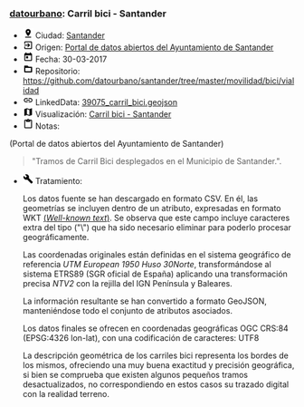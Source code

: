 ### [datourbano](https://github.com/datourbano): Carril bici - Santander

* ![](https://raw.githubusercontent.com/datourbano/simbologia/master/_/ubicacion_18.png) Ciudad: [Santander](https://datourbano.github.io/santander)
* ![](https://raw.githubusercontent.com/datourbano/simbologia/master/_/origen_18.png) Origen: [Portal de datos abiertos del Ayuntamiento de Santander](http://datos.santander.es/dataset/?id=carril-bici)
* ![](https://raw.githubusercontent.com/datourbano/simbologia/master/_/calendario_18.png) Fecha: 30-03-2017
* ![](https://raw.githubusercontent.com/datourbano/simbologia/master/_/carpeta_18.png) Repositorio: https://github.com/datourbano/santander/tree/master/movilidad/bici/vialidad
* ![](https://raw.githubusercontent.com/datourbano/simbologia/master/_/enlace_18.png) LinkedData: [39075_carril_bici.geojson](https://raw.githubusercontent.com/datourbano/santander/master/movilidad/bici/vialidad/39075_carril_bici.geojson)
* ![](https://raw.githubusercontent.com/datourbano/simbologia/master/_/mapa_18.png) Visualización: [Carril bici - Santander](https://datourbano.github.io/santander/movilidad/bici/vialidad/39075_carril_bici)
* ![](https://raw.githubusercontent.com/datourbano/simbologia/master/_/notas_18.png) Notas:

 (Portal de datos abiertos del Ayuntamiento de Santander)

  > "Tramos de Carril Bici desplegados en el Municipio de Santander.".
* ![](https://raw.githubusercontent.com/datourbano/simbologia/master/_/herramienta_18.png) Tratamiento:

  Los datos fuente se han descargado en formato CSV. En él, las geometrías se incluyen dentro de un atributo, expresadas en formato WKT [(*Well-known text*)](https://es.wikipedia.org/wiki/Well_Known_Text). Se observa que este campo incluye caracteres extra del tipo ("\\") que ha sido necesario eliminar para poderlo procesar geográficamente.

   Las coordenadas originales están definidas en el sistema geográfico de referencia *UTM European 1950 Huso 30Norte*, transformándose al sistema ETRS89 (SGR oficial de España) aplicando una transformación precisa *NTV2* con la rejilla del IGN Península y Baleares.

  La información resultante se han convertido a formato GeoJSON, manteniéndose todo el conjunto de atributos asociados.

  Los datos finales se ofrecen en coordenadas geográficas OGC CRS:84 (EPSG:4326 lon-lat), con una codificación de caracteres: UTF8

  La descripción geométrica de los carriles bici representa los bordes de los mismos, ofreciendo una muy buena exactitud y precisión geográfica, si bien se comprueba que existen algunos pequeños tramos desactualizados, no correspondiendo en estos casos su trazado digital con la realidad terreno.